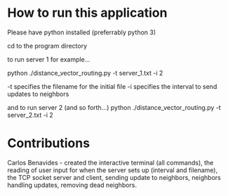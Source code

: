# How to run this application

Please have python installed (preferrably python 3)

cd to the program directory

to run server 1 for example...

python ./distance_vector_routing.py -t server_1.txt -i 2

-t <filename> specifies the filename for the initial file
-i <number> specifies the interval to send updates to neighbors

and to run server 2 (and so forth...)
python ./distance_vector_routing.py -t server_2.txt -i 2


# Contributions

Carlos Benavides - created the interactive terminal (all commands), the reading of user input for when the server sets up (interval and filename), the TCP socket server and client, sending update to neighbors, neighbors handling updates, removing dead neighbors.
